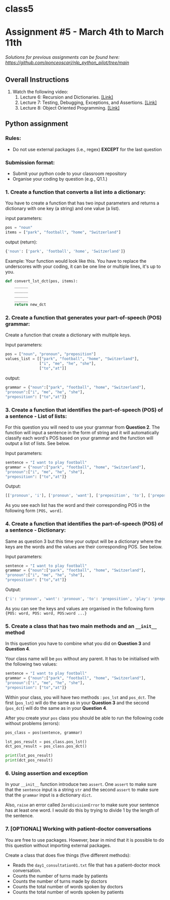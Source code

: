 # class5
# Assignment #5 - March 4th to March 11th

###### *Solutions for previous assignments can be found here: https://github.com/ponceoscarj/nlp_python_pilot/tree/main*


## Overall Instructions
1. Watch the following video:
    1. Lecture 6: Recursion and Dictionaries. [[Link]](https://ocw.mit.edu/courses/6-0001-introduction-to-computer-science-and-programming-in-python-fall-2016/resources/lecture-6-recursion-and-dictionaries/)
    2. Lecture 7: Testing, Debugging, Exceptions, and Assertions. [[Link]](https://ocw.mit.edu/courses/6-0001-introduction-to-computer-science-and-programming-in-python-fall-2016/resources/lecture-7-testing-debugging-exceptions-and-assertions/)
    3. Lecture 8: Object Oriented Programming. [[Link]](https://ocw.mit.edu/courses/6-0001-introduction-to-computer-science-and-programming-in-python-fall-2016/resources/lecture-8-object-oriented-programming/)


## Python assignment

### Rules:
- Do not use external packages (i.e., regex) **EXCEPT** for the last question

### Submission format:
- Submit your python code to your classroom repository
- Organise your coding by question (e.g., Q1.1.)

### 1. Create a function that converts a list into a dictionary: 
You have to create a function that has two input parameters and returns a dictionary with one key (a string) and one value (a list).

input parameters:
```python
pos = "noun"
items = ["park", "football", "home", "Switzerland"]
```

output (return):
```python
{'noun': ['park', 'football', 'home', 'Switzerland']}
```

Example:
Your function would look like this. You have to replace the underscores with your coding, it can be one line or multiple lines, it's up to you.
```python
def convert_lst_dct(pos, items):
    ______
    ______
    ______
    ______
    return new_dct
```

### 2. Create a function that generates your part-of-speech (POS) grammar:  
Create a function that create a dictionary with multiple keys.

Input parameters:
```python
pos = ["noun", "pronoun", "preposition"]
values_list = [["park", "football", "home", "Switzerland"], 
               ["i", "me", "he", "she"],
               ["to","at"]]
```
output:
```python
grammar = {"noun":["park", "football", "home", "Switzerland"], 
"pronoun":["i", "me", "he", "she"], 
"preposition": ["to","at"]}
```



### 3. Create a function that identifies the part-of-speech (POS) of a sentence - List of lists:  
For this question you will need to use your grammar from **Question 2**. The function will input a sentence in the form  of string and it will automatically classify each word's POS based on your grammar and the function will output a list of lists. See below.


Input parameters:
```python
sentence = "I want to play football"
grammar = {"noun":["park", "football", "home", "Switzerland"], 
"pronoun":["i", "me", "he", "she"], 
"preposition": ["to","at"]} 
```

Output:
```python
[['pronoun', 'i'], ['pronoun', 'want'], ['preposition', 'to'], ['preposition', 'play'], ['noun', 'football']]
```

As you see each list has the word and their corresponding POS in the following form `[POS, word]`.

### 4. Create a function that identifies the part-of-speech (POS) of a sentence - Dictionary:  
Same as question 3 but this time your output will be a dictionary where the keys are the words and the values are their corresponding POS. See below.

Input parameters:
```python
sentence = "I want to play football"
grammar = {"noun":["park", "football", "home", "Switzerland"], 
"pronoun":["i", "me", "he", "she"], 
"preposition": ["to","at"]} 
```

Output:
```python
{'i': 'pronoun', 'want': 'pronoun', 'to': 'preposition', 'play': 'preposition', 'football': 'noun'}
```

As you can see the keys and values are organised in the following form `{POS: word, POS: word, POS:word ...}`

### 5. Create a class that has two main methods and an `__init__` method  
In this question you have to combine what you did on **Question 3** and **Question 4**. 

Your class name will be `pos` without any parent. It has to be initialised with the following two values: 

```python
sentence = "I want to play football"
grammar = {"noun":["park", "football", "home", "Switzerland"], 
"pronoun":["i", "me", "he", "she"], 
"preposition": ["to","at"]} 
```

Within your class, you will have two methods : `pos_lst` and `pos_dct`. The first (`pos_lst`) will do the same as in your **Question 3** and the second (`pos_dct`) will do the same as in your **Question 4**.

After you create your `pos` class you should be able to run the following code without problems (errors):

```python
pos_class = pos(sentence, grammar)

lst_pos_result = pos_class.pos_lst()
dct_pos_result = pos_class.pos_dct()

print(lst_pos_result)
print(dct_pos_result)
```

### 6. Using assertion and exception
In your `__init__` function introduce two `assert`. One `assert` to make sure that the `sentence` input is a string `str` and  the second `assert` to make sure that the `grammar` input is a dictionary `dict`.

Also, `raise` an error called `ZeroDivisionError` to make sure your sentence has at least one word. I would do this by trying to divide 1 by the length of the sentence. 


### 7. [OPTIONAL] Working with patient-doctor conversations
You are free to use packages. However, bear in mind that it is possible to do this question without importing external packages.

 Create a class that does five things (five different methods):
- Reads the `day1_consultation01.txt` file that has a patient-doctor mock conversation.
- Counts the number of turns made by patients 
- Counts the number of turns made by doctors
- Counts the total number of words spoken by doctors
- Counts the total number of words spoken by patients
